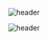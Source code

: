 <!-- ### Hi there 👋 -->

<!--
**bella-ent/bella-ent** is a ✨ _special_ ✨ repository because its `README.md` (this file) appears on your GitHub profile.

Here are some ideas to get you started:

- 🔭 I’m currently working on ...
- 🌱 I’m currently learning ...
- 👯 I’m looking to collaborate on ...
- 🤔 I’m looking for help with ...
- 💬 Ask me about ...
- 📫 How to reach me: ...
- 😄 Pronouns: ...
- ⚡ Fun fact: ...
-->
![header](https://capsule-render.vercel.app/api?type=waving&color=gradient&height=170&section=header&fontSize=60&animation=fadeIn&text=Bella;&fontAlignY=35)



![header](https://capsule-render.vercel.app/api?type=waving&color=gradient&height=100&section=footer&reversal=true&fontSize=90)
